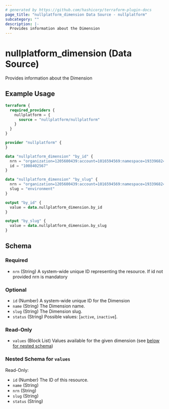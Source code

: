 ```yaml
---
# generated by https://github.com/hashicorp/terraform-plugin-docs
page_title: "nullplatform_dimension Data Source - nullplatform"
subcategory: ""
description: |-
  Provides information about the Dimension
---
```


# nullplatform_dimension (Data Source)

Provides information about the Dimension

## Example Usage

```terraform
terraform {
  required_providers {
    nullplatform = {
      source = "nullplatform/nullplatform"
    }
  }
}

provider "nullplatform" {
}

data "nullplatform_dimension" "by_id" {
  nrn = "organization=1205600439:account=1016594569:namespace=1933968243"
  id = "1008402567"
}

data "nullplatform_dimension" "by_slug" {
  nrn = "organization=1205600439:account=1016594569:namespace=1933968243"
  slug = "environment"
}

output "by_id" {
  value = data.nullplatform_dimension.by_id
}

output "by_slug" {
  value = data.nullplatform_dimension.by_slug
}
```

<!-- schema generated by tfplugindocs -->
## Schema

### Required

- `nrn` (String) A system-wide unique ID representing the resource. If id not provided nrn is mandatory

### Optional

- `id` (Number) A system-wide unique ID for the Dimension
- `name` (String) The Dimension name.
- `slug` (String) The Dimension slug.
- `status` (String) Possible values: [`active`, `inactive`].

### Read-Only

- `values` (Block List) Values available for the given dimension (see [below for nested schema](#nestedblock--values))

<a id="nestedblock--values"></a>
### Nested Schema for `values`

Read-Only:

- `id` (Number) The ID of this resource.
- `name` (String)
- `nrn` (String)
- `slug` (String)
- `status` (String)
